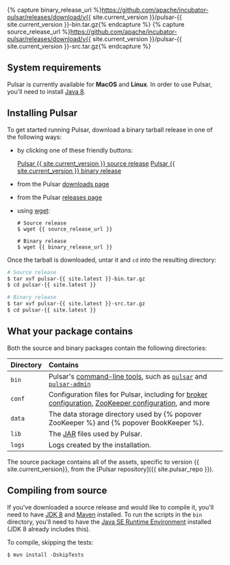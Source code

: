 {% capture binary_release_url %}https://github.com/apache/incubator-pulsar/releases/download/v{{ site.current_version }}/pulsar-{{ site.current_version }}-bin.tar.gz{% endcapture %}
{% capture source_release_url %}https://github.com/apache/incubator-pulsar/releases/download/v{{ site.current_version }}/pulsar-{{ site.current_version }}-src.tar.gz{% endcapture %}

## System requirements

Pulsar is currently available for **MacOS** and **Linux**. In order to use Pulsar, you'll need to install [Java 8](http://www.oracle.com/technetwork/java/javase/downloads/jdk8-downloads-2133151.html).

## Installing Pulsar

To get started running Pulsar, download a binary tarball release in one of the following ways:

* by clicking one of these friendly buttons:

  <a href="{{ source_release_url }}" class="download-btn btn btn-lg" role="button" aria-pressed="true">Pulsar {{ site.current_version }} source release</a>
  <a href="{{ binary_release_url }}" class="download-btn btn btn-lg" role="button" aria-pressed="true">Pulsar {{ site.current_version }} binary release</a>

* from the Pulsar [downloads page](/download)
* from the Pulsar [releases page](https://github.com/apache/incubator-pulsar/releases/latest)
* using [wget](https://www.gnu.org/software/wget):

  ```shell
  # Source release
  $ wget {{ source_release_url }}

  # Binary release
  $ wget {{ binary_release_url }}
  ```

Once the tarball is downloaded, untar it and `cd` into the resulting directory:

```bash
# Source release
$ tar xvf pulsar-{{ site.latest }}-bin.tar.gz
$ cd pulsar-{{ site.latest }}

# Binary release
$ tar xvf pulsar-{{ site.latest }}-src.tar.gz
$ cd pulsar-{{ site.latest }}
```

## What your package contains

Both the source and binary packages contain the following directories:

Directory | Contains
:---------|:--------
`bin` | Pulsar's [command-line tools](../../reference/CliTools), such as [`pulsar`](../../reference/CliTools#pulsar) and [`pulsar-admin`](../../reference/CliTools#pulsar-admin)
`conf` | Configuration files for Pulsar, including for [broker configuration](../../reference/Configuration#broker), [ZooKeeper configuration](../../reference/Configuration#zookeeper), and more
`data` | The data storage directory used by {% popover ZooKeeper %} and {% popover BookKeeper %}.
`lib` | The [JAR](https://en.wikipedia.org/wiki/JAR_(file_format)) files used by Pulsar.
`logs` | Logs created by the installation.

The source package contains all of the assets, specific to version {{ site.current_version}}, from the [Pulsar repository]({{ site.pulsar_repo }}).

## Compiling from source

If you've downloaded a source release and would like to compile it, you'll need to have [JDK 8](http://www.oracle.com/technetwork/java/javase/downloads/jdk8-downloads-2133151.html) and [Maven](https://maven.apache.org/) installed. To run the scripts in the `bin` directory, you'll need to have the [Java SE Runtime Environment](http://www.oracle.com/technetwork/java/javase/downloads/jre8-downloads-2133155.html) installed (JDK 8 already includes this).

To compile, skipping the tests:

```shell
$ mvn install -DskipTests
```